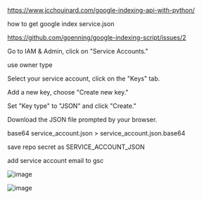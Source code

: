https://www.jcchouinard.com/google-indexing-api-with-python/


how to get google index service.json

https://github.com/goenning/google-indexing-script/issues/2

Go to IAM & Admin, click on "Service Accounts."

use owner type

Select your service account, click on the "Keys" tab.

Add a new key, choose "Create new key."

Set "Key type" to "JSON" and click "Create."

Download the JSON file prompted by your browser.


base64 service_account.json > service_account.json.base64


save repo secret as SERVICE_ACCOUNT_JSON

add service account email to gsc



![image](https://github.com/user-attachments/imgf8d6f173-93d8-4cd6-8451-300a9a8e3e66)


![image](https://github.com/user-attachments/img7419a12e-bb5d-47dc-b40a-ff1190f496b6)




